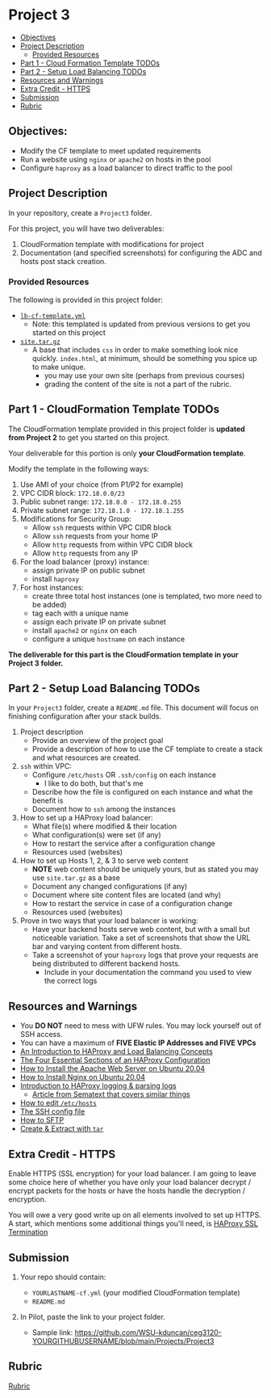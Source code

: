# Project 3

- [Objectives](#Objectives)
- [Project Description](#Project-Description)
  - [Provided Resources](#Provided-Resources)
- [Part 1 - Cloud Formation Template TODOs](#part-1---cloudformation-template-todos)
- [Part 2 - Setup Load Balancing TODOs](#part-2---setup-load-balancing-todos)
- [Resources and Warnings](#resources-and-warnings)
- [Extra Credit - HTTPS](#extra-credit---https)
- [Submission](#Submission)
- [Rubric](Rubric.md)

## Objectives:

- Modify the CF template to meet updated requirements
- Run a website using `nginx` or `apache2` on hosts in the pool
- Configure `haproxy` as a load balancer to direct traffic to the pool

## Project Description

In your repository, create a `Project3` folder.

For this project, you will have two deliverables:

1. CloudFormation template with modifications for project
2. Documentation (and specified screenshots) for configuring the ADC and hosts post stack creation. 

### Provided Resources

The following is provided in this project folder:

- [`lb-cf-template.yml`](lb-cf-template.yml)
  - Note: this templated is updated from previous versions to get you started on this project
- [`site.tar.gz`](site.tar.gz)
  - A base that includes `css` in order to make something look nice quickly.  `index.html`, at minimum, should be something you spice up to make unique.
      - you may use your own site (perhaps from previous courses)
      - grading the content of the site is not a part of the rubric.

## Part 1 - CloudFormation Template TODOs

The CloudFormation template provided in this project folder is **updated from Project 2** to get you started on this project.

Your deliverable for this portion is only **your CloudFormation template**.

Modify the template in the following ways:

1. Use AMI of your choice (from P1/P2 for example)
2. VPC CIDR block: `172.18.0.0/23`
3. Public subnet range: `172.18.0.0 - 172.18.0.255`
4. Private subnet range: `172.18.1.0 - 172.18.1.255`
5. Modifications for Security Group:
   - Allow `ssh` requests within VPC CIDR block
   - Allow `ssh` requests from your home IP
   - Allow `http` requests from within VPC CIDR block
   - Allow `http` requests from any IP
6. For the load balancer (proxy) instance:
   - assign private IP on public subnet
   - install `haproxy`
7. For host instances:
   - create three total host instances (one is templated, two more need to be added)
   - tag each with a unique name
   - assign each private IP on private subnet
   - install `apache2` or `nginx` on each
   - configure a unique `hostname` on each instance

**The deliverable for this part is the CloudFormation template in your Project 3 folder.**

## Part 2 - Setup Load Balancing TODOs

In your `Project3` folder, create a `README.md` file.  This document will focus on finishing configuration after your stack builds.

1. Project description
   - Provide an overview of the project goal
   - Provide a description of how to use the CF template to create a stack and what resources are created.
2. `ssh` within VPC:
   - Configure `/etc/hosts` OR `.ssh/config` on each instance
      - I like to do both, but that's me
   - Describe how the file is configured on each instance and what the benefit is
   - Document how to `ssh` among the instances
3. How to set up a HAProxy load balancer:
   - What file(s) where modified & their location
   - What configuration(s) were set (if any)
   - How to restart the service after a configuration change
   - Resources used (websites)
4. How to set up Hosts 1, 2, & 3 to serve web content
   - **NOTE** web content should be uniquely yours, but as stated you may use `site.tar.gz` as a base
   - Document any changed configurations (if any)
   - Document where site content files are located (and why)
   - How to restart the service in case of a configuration change
   - Resources used (websites)
5. Prove in two ways that your load balancer is working:
   - Have your backend hosts serve web content, but with a small but noticeable variation.  Take a set of screenshots that show the URL bar and varying content from different hosts.
   - Take a screenshot of your `haproxy` logs that prove your requests are being distributed to different backend hosts.
      - Include in your documentation the command you used to view the correct logs

## Resources and Warnings

- You **DO NOT** need to mess with UFW rules. You may lock yourself out of SSH access.
- You can have a maximum of **FIVE Elastic IP Addresses and FIVE VPCs**
- [An Introduction to HAProxy and Load Balancing Concepts](https://www.digitalocean.com/community/tutorials/an-introduction-to-haproxy-and-load-balancing-concepts)
- [The Four Essential Sections of an HAProxy Configuration](https://www.haproxy.com/blog/the-four-essential-sections-of-an-haproxy-configuration/)
- [How to Install the Apache Web Server on Ubuntu 20.04](https://www.digitalocean.com/community/tutorials/how-to-install-the-apache-web-server-on-ubuntu-20-04)
- [How to Install Nginx on Ubuntu 20.04](https://www.digitalocean.com/community/tutorials/how-to-install-nginx-on-ubuntu-20-04)
- [Introduction to HAProxy logging & parsing logs](https://www.haproxy.com/blog/introduction-to-haproxy-logging)
   - [Article from Sematext that covers similar things](https://sematext.com/blog/haproxy-logs/)
- [How to edit `/etc/hosts`](https://linuxize.com/post/how-to-edit-your-hosts-file/)
- [The SSH config file](https://linuxize.com/post/using-the-ssh-config-file/)
- [How to SFTP](https://www.digitalocean.com/community/tutorials/how-to-use-sftp-to-securely-transfer-files-with-a-remote-server)
- [Create & Extract with `tar`](https://linuxize.com/post/how-to-create-and-extract-archives-using-the-tar-command-in-linux)

## Extra Credit - HTTPS

Enable HTTPS (SSL encryption) for your load balancer.  I am going to leave some choice here of whether you have only your load balancer decrypt / encrypt packets for the hosts or have the hosts handle the decryption / encryption.

You will owe a very good write up on all elements involved to set up HTTPS.  A start, which mentions some additional things you'll need, is [HAProxy SSL Termination](https://www.haproxy.com/blog/haproxy-ssl-termination)

## Submission

1. Your repo should contain:
   - `YOURLASTNAME-cf.yml` (your modified CloudFormation template)
   - `README.md`

2. In Pilot, paste the link to your project folder.  
   - Sample link: https://github.com/WSU-kduncan/ceg3120-YOURGITHUBUSERNAME/blob/main/Projects/Project3

## Rubric

[Rubric](Rubric.md)
